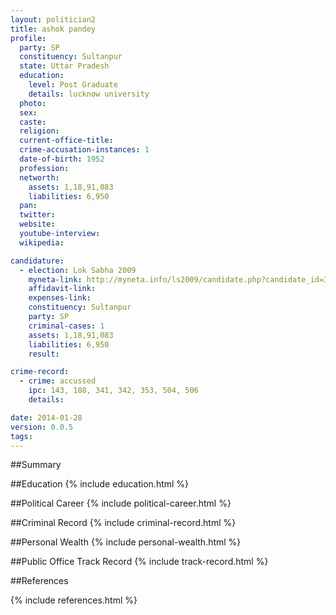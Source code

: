 ```yaml
---
layout: politician2
title: ashok pandey
profile: 
  party: SP
  constituency: Sultanpur
  state: Uttar Pradesh
  education: 
    level: Post Graduate
    details: lucknow university
  photo: 
  sex: 
  caste: 
  religion: 
  current-office-title: 
  crime-accusation-instances: 1
  date-of-birth: 1952
  profession: 
  networth: 
    assets: 1,18,91,083
    liabilities: 6,950
  pan: 
  twitter: 
  website: 
  youtube-interview: 
  wikipedia: 

candidature: 
  - election: Lok Sabha 2009
    myneta-link: http://myneta.info/ls2009/candidate.php?candidate_id=3853
    affidavit-link: 
    expenses-link: 
    constituency: Sultanpur 
    party: SP
    criminal-cases: 1
    assets: 1,18,91,083
    liabilities: 6,950
    result:  

crime-record: 
  - crime: accussed
    ipc: 143, 188, 341, 342, 353, 504, 506
    details:  

date: 2014-01-28
version: 0.0.5
tags: 
---
```

##Summary


##Education
{% include education.html %}


##Political Career
{% include political-career.html %}


##Criminal Record
{% include criminal-record.html %}


##Personal Wealth
{% include personal-wealth.html %}


##Public Office Track Record
{% include track-record.html %}


##References


{% include references.html %}